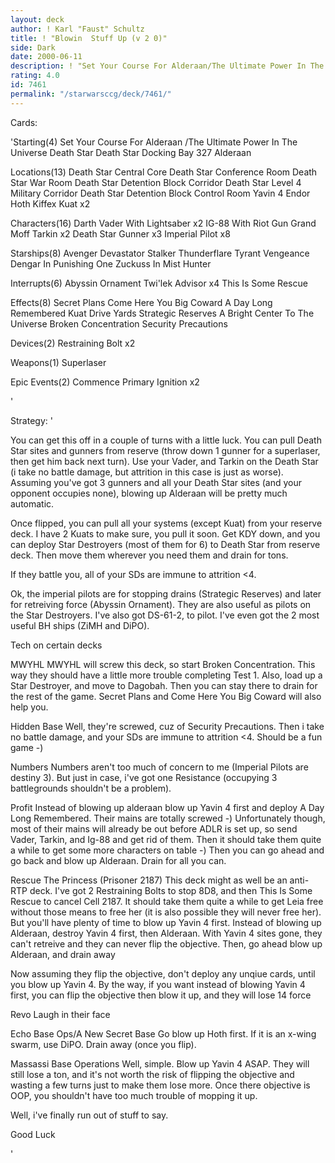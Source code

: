 ```yaml
---
layout: deck
author: ! Karl "Faust" Schultz
title: ! "Blowin  Stuff Up (v 2 0)"
side: Dark
date: 2000-06-11
description: ! "Set Your Course For Alderaan/The Ultimate Power In The Universe"
rating: 4.0
id: 7461
permalink: "/starwarsccg/deck/7461/"
---
```

Cards: 

'Starting(4)
Set Your Course For Alderaan /The Ultimate Power In The Universe
Death Star
Death Star Docking Bay 327
Alderaan

Locations(13)
Death Star Central Core
Death Star Conference Room
Death Star War Room
Death Star Detention Block Corridor
Death Star Level 4 Military Corridor
Death Star Detention Block Control Room
Yavin 4
Endor
Hoth
Kiffex
Kuat x2

Characters(16)
Darth Vader With Lightsaber x2
IG-88 With Riot Gun
Grand Moff Tarkin x2
Death Star Gunner x3
Imperial Pilot x8

Starships(8)
Avenger
Devastator
Stalker
Thunderflare
Tyrant
Vengeance
Dengar In Punishing One
Zuckuss In Mist Hunter

Interrupts(6)
Abyssin Ornament
Twi'lek Advisor x4
This Is Some Rescue

Effects(8)
Secret Plans
Come Here You Big Coward
A Day Long Remembered
Kuat Drive Yards
Strategic Reserves
A Bright Center To The Universe
Broken Concentration
Security Precautions

Devices(2)
Restraining Bolt x2

Weapons(1)
Superlaser

Epic Events(2)
Commence Primary Ignition x2

'

Strategy: '

You can get this off in a couple of turns with a little luck. You can pull Death Star sites and gunners from reserve (throw down 1 gunner for a superlaser, then get him back next turn). Use your Vader, and Tarkin on the Death Star (i take no battle damage, but attrition in this case is just as worse). Assuming you've got 3 gunners and all your Death Star sites (and your opponent occupies none), blowing up Alderaan will be pretty much automatic.

Once flipped, you can pull all your systems (except Kuat) from your reserve deck. I have 2 Kuats to make sure, you pull it soon. Get KDY down, and you can deploy Star Destroyers (most of them for 6) to Death Star from reserve deck. Then move them wherever you need them and drain for tons.

If they battle you, all of your SDs are immune to attrition <4.

Ok, the imperial pilots are for stopping drains (Strategic Reserves) and later for retreiving force (Abyssin Ornament). They are also useful as pilots on the Star Destroyers. I've also got DS-61-2, to pilot. I've even got the 2 most useful BH ships (ZiMH and DiPO).

Tech on certain decks

MWYHL
MWYHL will screw this deck, so start Broken Concentration. This way they should have a little more trouble completing Test 1. Also, load up a Star Destroyer, and move to Dagobah. Then you can stay there to drain for the rest of the game. Secret Plans and Come Here You Big Coward will also help you.

Hidden Base
Well, they're screwed, cuz of Security Precautions. Then i take no battle damage, and your SDs are immune to attrition <4. Should be a fun game -)

Numbers
Numbers aren't too much of concern to me (Imperial Pilots are destiny 3). But just in case, i've got one Resistance (occupying 3 battlegrounds shouldn't be a problem).

Profit
Instead of blowing up alderaan blow up Yavin 4 first and deploy A Day Long Remembered. Their mains are totally screwed -) Unfortunately though, most of their mains will already be out before ADLR is set up, so send Vader, Tarkin, and Ig-88 and get rid of them. Then it should take them quite a while to get some more characters on table -) Then you can go ahead and go back and blow up Alderaan. Drain for all you can.

Rescue The Princess (Prisoner 2187)
This deck might as well be an anti-RTP deck. I've got 2 Restraining Bolts to stop 8D8, and then This Is Some Rescue to cancel Cell 2187. It should take them quite a while to get Leia free without those means to free her (it is also possible they will never free her). But you'll have plenty of time to blow up Yavin 4 first. Instead of blowing up Alderaan, destroy Yavin 4 first, then Alderaan. With Yavin 4 sites gone, they can't retreive and they can never flip the objective. Then, go ahead blow up Alderaan, and drain away

Now assuming they flip the objective, don't deploy any unqiue cards, until you blow up Yavin 4. By the way, if you want instead of blowing Yavin 4 first, you can flip the objective then blow it up, and they will lose 14 force

Revo
Laugh in their face

Echo Base Ops/A New Secret Base
Go blow up Hoth first. If it is an x-wing swarm, use DiPO. Drain away (once you flip).

Massassi Base Operations
Well, simple. Blow up Yavin 4 ASAP. They will still lose a ton, and it's not worth the risk of flipping the objective and wasting a few turns just to make them lose more. Once there objective is OOP, you shouldn't have too much trouble of mopping it up.

Well, i've finally run out of stuff to say.

Good Luck


'
